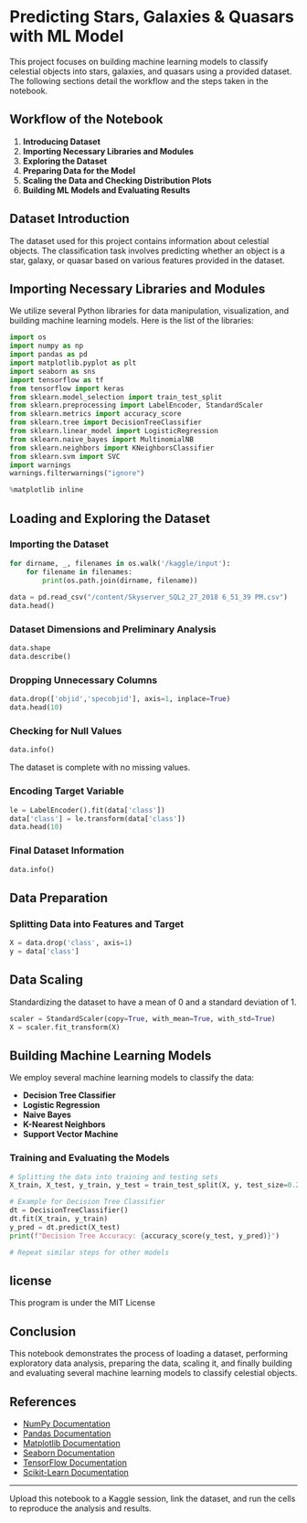 # Predicting Stars, Galaxies & Quasars with ML Model

This project focuses on building machine learning models to classify celestial objects into stars, galaxies, and quasars using a provided dataset. The following sections detail the workflow and the steps taken in the notebook.

## Workflow of the Notebook

1. **Introducing Dataset**
2. **Importing Necessary Libraries and Modules**
3. **Exploring the Dataset**
4. **Preparing Data for the Model**
5. **Scaling the Data and Checking Distribution Plots**
6. **Building ML Models and Evaluating Results**

## Dataset Introduction

The dataset used for this project contains information about celestial objects. The classification task involves predicting whether an object is a star, galaxy, or quasar based on various features provided in the dataset.

## Importing Necessary Libraries and Modules

We utilize several Python libraries for data manipulation, visualization, and building machine learning models. Here is the list of the libraries:

```python
import os
import numpy as np
import pandas as pd
import matplotlib.pyplot as plt
import seaborn as sns
import tensorflow as tf
from tensorflow import keras
from sklearn.model_selection import train_test_split
from sklearn.preprocessing import LabelEncoder, StandardScaler
from sklearn.metrics import accuracy_score
from sklearn.tree import DecisionTreeClassifier
from sklearn.linear_model import LogisticRegression
from sklearn.naive_bayes import MultinomialNB
from sklearn.neighbors import KNeighborsClassifier
from sklearn.svm import SVC
import warnings
warnings.filterwarnings("ignore")

%matplotlib inline
```

## Loading and Exploring the Dataset

### Importing the Dataset

```python
for dirname, _, filenames in os.walk('/kaggle/input'):
    for filename in filenames:
        print(os.path.join(dirname, filename))
        
data = pd.read_csv("/content/Skyserver_SQL2_27_2018 6_51_39 PM.csv")
data.head()
```

### Dataset Dimensions and Preliminary Analysis

```python
data.shape
data.describe()
```

### Dropping Unnecessary Columns

```python
data.drop(['objid','specobjid'], axis=1, inplace=True)
data.head(10)
```

### Checking for Null Values

```python
data.info()
```

The dataset is complete with no missing values.

### Encoding Target Variable

```python
le = LabelEncoder().fit(data['class'])
data['class'] = le.transform(data['class'])
data.head(10)
```

### Final Dataset Information

```python
data.info()
```

## Data Preparation

### Splitting Data into Features and Target

```python
X = data.drop('class', axis=1)
y = data['class']
```

## Data Scaling

Standardizing the dataset to have a mean of 0 and a standard deviation of 1.

```python
scaler = StandardScaler(copy=True, with_mean=True, with_std=True)
X = scaler.fit_transform(X)
```

## Building Machine Learning Models

We employ several machine learning models to classify the data:

- **Decision Tree Classifier**
- **Logistic Regression**
- **Naive Bayes**
- **K-Nearest Neighbors**
- **Support Vector Machine**

### Training and Evaluating the Models

```python
# Splitting the data into training and testing sets
X_train, X_test, y_train, y_test = train_test_split(X, y, test_size=0.2, random_state=42)

# Example for Decision Tree Classifier
dt = DecisionTreeClassifier()
dt.fit(X_train, y_train)
y_pred = dt.predict(X_test)
print(f"Decision Tree Accuracy: {accuracy_score(y_test, y_pred)}")

# Repeat similar steps for other models
```
## license
This program is under the MIT License

## Conclusion

This notebook demonstrates the process of loading a dataset, performing exploratory data analysis, preparing the data, scaling it, and finally building and evaluating several machine learning models to classify celestial objects.

## References

- [NumPy Documentation](https://numpy.org/doc/)
- [Pandas Documentation](https://pandas.pydata.org/docs/)
- [Matplotlib Documentation](https://matplotlib.org/stable/contents.html)
- [Seaborn Documentation](https://seaborn.pydata.org/)
- [TensorFlow Documentation](https://www.tensorflow.org/api_docs/python/tf)
- [Scikit-Learn Documentation](https://scikit-learn.org/stable/documentation.html)

---

Upload this notebook to a Kaggle session, link the dataset, and run the cells to reproduce the analysis and results.
